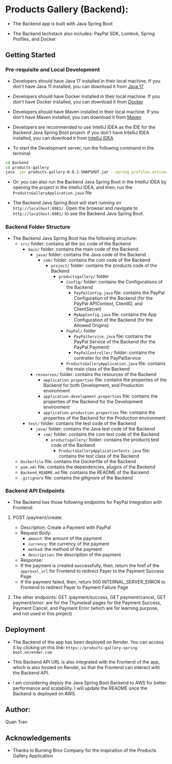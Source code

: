 # Products Gallery (Backend):

- The Backend app is built with Java Spring Boot

- The Backend techstack also includes: PayPal SDK, Lombok, Spring Profiles, and Docker

## Getting Started

### Pre-requisite and Local Development

- Developers should have Java 17 installed in their local machine. If you don't have Java 11 installed, you can download it from [Java 17](https://www.oracle.com/java/technologies/javase-jdk17-downloads.html)

- Developers should have Docker installed in their local machine. If you don't have Docker installed, you can download it from [Docker](https://www.docker.com/products/docker-desktop)

- Developers should have Maven installed in their local machine. If you don't have Maven installed, you can download it from [Maven](https://maven.apache.org/download.cgi)

- Developers are recommended to use IntelliJ IDEA as the IDE for the Backend Java Spring Boot project. If you don't have IntelliJ IDEA installed, you can download it from [IntelliJ IDEA](https://www.jetbrains.com/idea/download/)

- To start the Development server, run the following command in the terminal:

```bash
cd Backend
cd products-gallery
java -jar products-gallery-0.0.1-SNAPSHOT.jar --spring.profiles.active=development
```

- Or: you can also run the Backend Java Spring Boot in the IntelliJ IDEA by opening the project in the IntelliJ IDEA, and then, run the `ProductsGalleryApplication.java` file

- The Backend Java Spring Boot will start running on `http://localhost:8081/`. Open the browser and navigate to `http://localhost:8081/` to see the Backend Java Spring Boot.

### Backend Folder Structure

- The Backend Java Spring Boot has the following structure:
  - `src/` folder: contains all the src code of the Backend
    - `main/` folder: contains the main code of the Backend
      - `java/` folder: contains the Java code of the Backend
        - `com/` folder: contains the com code of the Backend
          - `project/` folder: contains the products code of the Backend
            - `productsgallery/` folder
              - `Config/` folder: contains the Configurations of the Backend
                - `PayPalConfig.java` file: contains the PayPal Configuration of the Backend (for the PayPal APIContext, ClientID, and ClientSecret)
                - `MyAppConfig.java` file: contains the App Configuration of the Backend (for the Allowed Origins)
              - `PayPal/` folder
                - `PayPalService.java` file: contains the PayPal Service of the Backend (for the PayPal Payment)
                - `PayPalController/` folder: contains the controller for the PayPalService
              - `ProductsGalleryApplication.java` file: contains the main class of the Backend
      - `resources/` folder: contains the resources of the Backend
        - `application.properties` file: contains the properties of the Backend for both Development, and Production environment
        - `application-development.properties` file: contains the properties of the Backend for the Development environment
        - `application-production.properties` file: contains the properties of the Backend for the Production environment
    - `test/` folder: contains the test code of the Backend
      - `java/` folder: contains the Java test code of the Backend
        - `com/` folder: contains the com test code of the Backend
          - `productsgallery/` folder: contains the products test code of the Backend
            - `ProductsGalleryApplicationTests.java` file: contains the test class of the Backend
  - `Dockerfile` file: contains the Dockerfile of the Backend
  - `pom.xml` file: contains the dependencies, plugins of the Backend
  - `Backend_README.md` file: contains the README of the Backend
  - `.gitignore` file: contains the gitignore of the Backend

### Backend API Endpoints

- The Backend has those following endpoints for PayPal Integration with Frontend:

1. POST /payment/create:

   - Description: Create a Payment with PayPal
   - Request Body:
     - `amount`: the amount of the payment
     - `currency`: the currency of the payment
     - `method`: the method of the payment
     - `description`: the description of the payment
   - Response:
   - If the payment is created successfully, then, return the href of the `approval_url` for Frontend to redirect Payer to the Payment Success Page
   - If the payment failed, then, return 500 INTERNAL_SERVER_ERROR to Frontend to redirect Payer to Payment Failure Page

2. The other endpoints: GET /payment/success, GET payment/cancel, GET payment/error: are for the Thymeleaf pages for the Payment Success, Payment Cancel, and Payment Error (which are for learning purpose, and not used in this project)

## Deployment

- The Backend of the app has been deployed on Render. You can access it by clicking on this link: `https://products-gallery-spring-boot.onrender.com`
- This Backend API URL is also integrated with the Frontend of the app, which is also hosted on Render, so that the Frontend can interact with the Backend API.

- I am considering deploy the Java Spring Boot Backend to AWS for better performance and scalability. I will update the README once the Backend is deployed on AWS.

## Author:

Quan Tran

## Acknowledgements

- Thanks to Burning Bros Company for the inspiration of the Products Gallery Application
